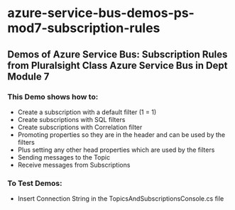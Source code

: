 # azure-service-bus-demos-ps-mod7-subscription-rules

## Demos of Azure Service Bus: Subscription Rules from Pluralsight Class Azure Service Bus in Dept Module 7

### This Demo shows how to: 
- Create a subscription with a default filter (1 = 1)
- Create subscriptions with SQL filters
- Create subscriptions with Correlation filter
- Promoting properties so they are in the header and can be used by the filters
- Plus setting any other head properties which are used by the filters 
- Sending messages to the Topic
- Receive messages from Subscriptions

### To Test Demos:
- Insert Connection String in the TopicsAndSubscriptionsConsole.cs file
